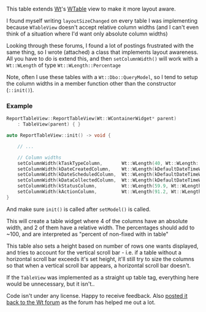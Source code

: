 This table extends [Wt](http://www.webtoolkit.eu/wt)'s [WTable](https://www.webtoolkit.eu/wt/doc/reference/html/classWt_1_1WTableView.html) view to make it more layout aware.

I found myself writing `layoutSizeChanged` on every table I was implementing because `WTableView` doesn't accept relative column widths (and I can't even think of a situation where I'd want only absolute column widths)

Looking through these forums, I found a lot of postings frustrated with the same thing, so I wrote (attached) a class that implements layout awareness. All you have to do is extend this, and then `setColumnWidth()` will work with a `Wt::WLength` of type `Wt::WLength::Percentage`

Note, often I use these tables with a `Wt::Dbo::QueryModel`, so I tend to setup the column widths in a member function other than the constructor (`::init()`).

### Example

```c++
ReportTableView::ReportTableView(Wt::WContainerWidget* parent)
    : TableView(parent) { }

auto ReportTableView::init() -> void {

    // ...

    // Column widths
    setColumnWidth(kTaskTypeColumn,       Wt::WLength(40, Wt::WLength::Percentage));
    setColumnWidth(kDateCreatedColumn,    Wt::WLength(kDefaultDateTimeWidth, Wt::WLength::Pixel));
    setColumnWidth(kDateScheduledColumn,  Wt::WLength(kDefaultDateTimeWidth, Wt::WLength::Pixel));
    setColumnWidth(kDataCollectedColumn,  Wt::WLength(kDefaultDateTimeWidth, Wt::WLength::Pixel));
    setColumnWidth(kStatusColumn,         Wt::WLength(59.9, Wt::WLength::Percentage));
    setColumnWidth(kActionColumn,         Wt::WLength(91.2, Wt::WLength::Pixel));
}
```

And make sure `init()` is called after `setModel()` is called.

This will create a table widget where 4 of the columns have an absolute width, and 2 of them have a relative width. The percentages should add to ~100, and are interpreted as "percent of non-fixed with in table"

This table also sets a height based on number of rows one wants displayed, and tries to account for the vertical scroll bar - i.e. if a table without a horizontal scroll bar exceeds it's set height, it'll still try to size the columns so that when a vertical scroll bar appears, a horizontal scroll bar doesn't.

If the `TableView` was implemented as a straight up table tag, everything here would be unnecessary, but it isn't..

Code isn't under any license. Happy to receive feedback.  Also [posted it back to the Wt forum](http://redmine.emweb.be/boards/1/topics/11110) as the forum has helped me out a lot.

